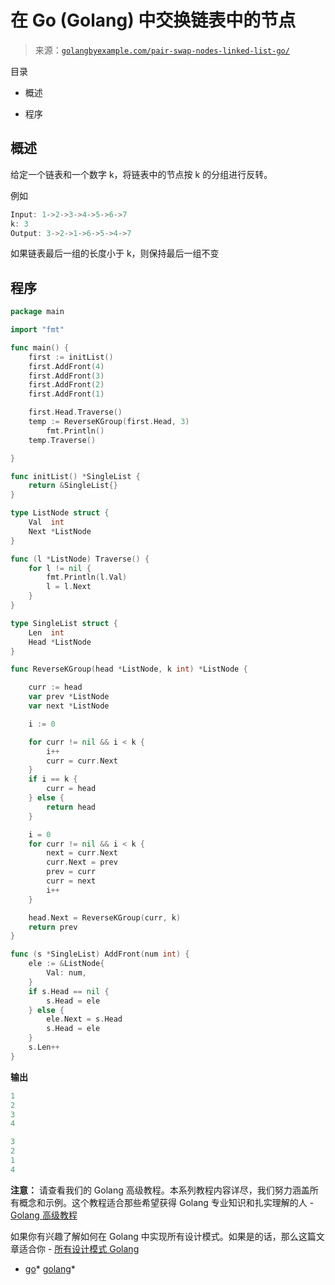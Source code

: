 <!--yml

分类：未分类

日期：2024-10-13 06:43:19

-->

# 在 Go (Golang) 中交换链表中的节点

> 来源：[`golangbyexample.com/pair-swap-nodes-linked-list-go/`](https://golangbyexample.com/pair-swap-nodes-linked-list-go/)

目录

+   概述

+   程序

## **概述**

给定一个链表和一个数字 k，将链表中的节点按 k 的分组进行反转。

例如

```go
Input: 1->2->3->4->5->6->7
k: 3
Output: 3->2->1->6->5->4->7
```

如果链表最后一组的长度小于 k，则保持最后一组不变

## **程序**

```go
package main

import "fmt"

func main() {
	first := initList()
	first.AddFront(4)
	first.AddFront(3)
	first.AddFront(2)
	first.AddFront(1)

	first.Head.Traverse()
	temp := ReverseKGroup(first.Head, 3)
        fmt.Println()
	temp.Traverse()

}

func initList() *SingleList {
	return &SingleList{}
}

type ListNode struct {
	Val  int
	Next *ListNode
}

func (l *ListNode) Traverse() {
	for l != nil {
		fmt.Println(l.Val)
		l = l.Next
	}
}

type SingleList struct {
	Len  int
	Head *ListNode
}

func ReverseKGroup(head *ListNode, k int) *ListNode {

	curr := head
	var prev *ListNode
	var next *ListNode

	i := 0

	for curr != nil && i < k {
		i++
		curr = curr.Next
	}
	if i == k {
		curr = head
	} else {
		return head
	}

	i = 0
	for curr != nil && i < k {
		next = curr.Next
		curr.Next = prev
		prev = curr
		curr = next
		i++
	}

	head.Next = ReverseKGroup(curr, k)
	return prev
}

func (s *SingleList) AddFront(num int) {
	ele := &ListNode{
		Val: num,
	}
	if s.Head == nil {
		s.Head = ele
	} else {
		ele.Next = s.Head
		s.Head = ele
	}
	s.Len++
}
```

**输出**

```go
1
2
3
4

3
2
1
4
```

**注意：** 请查看我们的 Golang 高级教程。本系列教程内容详尽，我们努力涵盖所有概念和示例。这个教程适合那些希望获得 Golang 专业知识和扎实理解的人 - [Golang 高级教程](https://golangbyexample.com/golang-comprehensive-tutorial/)

如果你有兴趣了解如何在 Golang 中实现所有设计模式。如果是的话，那么这篇文章适合你 - [所有设计模式 Golang](https://golangbyexample.com/all-design-patterns-golang/)

+   [go](https://golangbyexample.com/tag/go/)*   [golang](https://golangbyexample.com/tag/golang/)*
